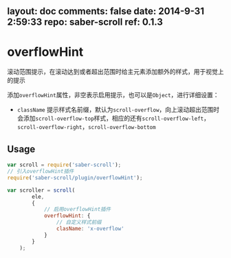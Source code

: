 layout: doc
comments: false
date: 2014-9-31 2:59:33
repo: saber-scroll
ref: 0.1.3
---

# overflowHint

滚动范围提示，在滚动达到或者超出范围时给主元素添加额外的样式，用于视觉上的提示

添加`overflowHint`属性，非空表示启用提示，也可以是`Object`，进行详细设置：

* `className` 提示样式名前缀，默认为`scroll-overflow`，向上滚动超出范围时会添加`scroll-overflow-top`样式，相应的还有`scroll-overflow-left`，`scroll-overflow-right`，`scroll-overflow-bottom`

## Usage

```javascript
var scroll = require('saber-scroll');
// 引入overflowHint插件
require('saber-scroll/plugin/overflowHint');

var scroller = scroll(
        ele,
        {
            // 启用overflowHint插件
            overflowHint: {
                // 自定义样式前缀
                clasName: 'x-overflow'
            }
        }
    );
```
